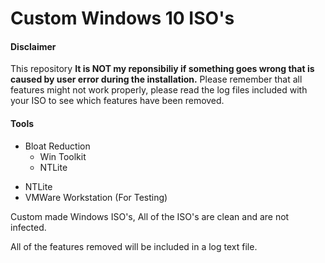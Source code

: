 # Custom Windows 10 ISO's

#### Disclaimer
This repository 
**It is NOT my reponsibiliy if something goes wrong that is caused by user error during the installation.** 
Please remember that all features might not work properly, please read the log files included with your ISO to see which features have been removed.

#### Tools
- Bloat Reduction
  * Win Toolkit
  * NTLite 
* NTLite
* VMWare Workstation (For Testing)



Custom made Windows ISO's, All of the ISO's are clean and are not infected.

All of the features removed will be included in a log text file.




